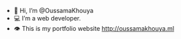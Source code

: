 - 👋 Hi, I’m @OussamaKhouya
- 💻 I’m a web developer.
- 👁️ This is my portfolio website  <a href="http://oussamakhouya.ml/" target=_blank >http://oussamakhouya.ml</a>


<!---
OussamaKhouya/OussamaKhouya is a ✨ special ✨ repository because its `README.md` (this file) appears on your GitHub profile.
You can click the Preview link to take a look at your changes.
--->
